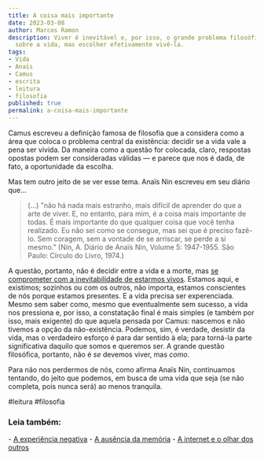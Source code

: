 ```yaml
---
title: A coisa mais importante
date: 2023-03-08
author: Marcos Ramon
description: Viver é inevitável e, por isso, o grande problema filosófico não é decidir
  sobre a vida, mas escolher efetivamente vivê-la.
tags:
- Vida
- Anaïs
- Camus
- escrita
- leitura
- filosofia
published: true
permalink: a-coisa-mais-importante
---
```

Camus escreveu a definição famosa de filosofia que a considera como a área que coloca o problema central da existência: decidir se a vida vale a pena ser vivida. Da maneira como a questão for colocada, claro, respostas opostas podem ser consideradas válidas — e parece que nos é dada, de fato, a oportunidade da escolha.

Mas tem outro jeito de se ver esse tema. Anaïs Nin escreveu em seu diário que…

> (…) "não há nada mais estranho, mais difícil de aprender do que a arte de viver. E, no entanto, para mim, é a coisa mais importante de todas. É mais importante do que qualquer coisa que você tenha realizado. Eu não sei como se consegue, mas sei que é preciso fazê-lo. Sem coragem, sem a vontade de se arriscar, se perde a si mesmo." (Nin, A. Diário de Anaïs Nin, Volume 5: 1947-1955. São Paulo: Círculo do Livro, 1974.)

A questão, portanto, não é decidir entre a vida e a morte, mas [se comprometer com a inevitabilidade de estarmos vivos](https://marcosramon.net/a-vida-e-uma-espera). Estamos aqui, e existimos; sozinhos ou com os outros, não importa, estamos conscientes de nós porque estamos presentes. E a vida precisa ser experenciada. Mesmo sem saber como, mesmo que eventualmente sem sucesso, a vida nos pressiona e, por isso, a constatação final é mais simples (e também por isso, mais exigente) do que aquela pensada por Camus: nascemos e não tivemos a opção da não-existência. Podemos, sim, é verdade, desistir da vida, mas o verdadeiro esforço é para dar sentido à ela; para torná-la parte significativa daquilo que somos e queremos ser. A grande questão filosófica, portanto, não é *se* devemos viver, mas *como*.

Para não nos perdermos de nós, como afirma Anaïs Nin, continuamos tentando, do jeito que podemos, em busca de uma vida que seja (se não completa, pois nunca será) ao menos tranquila.

#leitura #filosofia

<h3>Leia também:</h3>
- <a href="/a-experiencia-negativa">A experiência negativa</a>
- <a href="/a-ausencia-da-memoria">A ausência da memória</a>
- <a href="/a-internet-e-o-olhar-dos-outros">A internet e o olhar dos outros</a>
